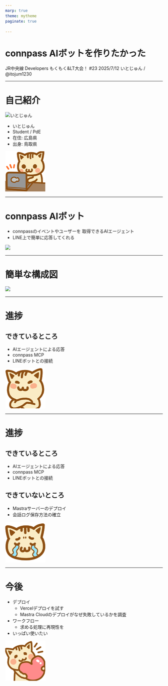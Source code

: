 ```yaml
---
marp: true
theme: mytheme
paginate: true

---
```

<script src="https://cdn.tailwindcss.com/3.0.16"></script>
<script>tailwind.config = { corePlugins: { preflight: false } }</script>



<div class="title">

# connpass AIボットを作りたかった
</div>
<div class="info">

JR中央線 Developers もくもく&LT大会！ #23 2025/7/12
いとじゅん / @itojum1230
</div>

---

# 自己紹介

<div class="flex">

<img src="https://lh3.googleusercontent.com/a/ACg8ocJxcTtJdUnbmEE6vjkZXYiem9Bf5wUF-_G_cmdwTv9lz63VMEI2Lp9i4p97EIvVU9xt_l_vXhgXF17GQvJPErmjh_UEZb0=s288-c-no" alt="いとじゅん" class="w-[300px] h-[300px] mr-[50px] mt-10">

- いとじゅん
- Student / PdE
- 在住: 広島県
- 出身: 鳥取県

</div>

<img src="./work-nya.png" class="absolute bottom-10 right-40 w-[150px]">

---

# connpass AIボット
<div class="flex gap-20">

- connpassのイベントやユーザーを
取得できるAIエージェント
- LINE上で簡単に応答してくれる

<img src="https://lh3.googleusercontent.com/pw/AP1GczMfxSYYEvyA0-Pq15jJsVzMMJ0JKK6fsKKwmK8afKCWC_qA_YuomgA7r6qqyKvDig_-V0kbl5IbRKkD7gz9UvO7dY8ULUwIcdvs3fz7HtsXBf2jShMuNPo5bQdjBtYAdE1z0ZCUDvF8dmn0qTHziK8=w646-h1436-s-no-gm?authuser=0" width="30%">

</div>

---

# 簡単な構成図
<img src="https://lh3.googleusercontent.com/pw/AP1GczPkU4c0n4YfyTcFP-8nCUQfDaZzAPLWI-UYdzlzvqvQH4OJ913Oj4gWjeF2CVeoZcLGm00xttmRtNY0IE-gA-dlNdrrJSh7Z94PXvV7TKPRIaU1bKeiSymwhMyGhfI_CLhyWPvnot3qkDRRQ1xjRlY=w1556-h412-s-no-gm?authuser=0" class="mt-[100px]">

---

# 進捗

<div class="flex">

<div>

## できているところ
- AIエージェントによる応答
- connpass MCP
- LINEボットとの接続
</div>

</div>

<img src="./doya-nya.png" class="absolute bottom-10 right-40 w-[150px]">

---

# 進捗

<div class="flex">

<div>

## できているところ
- AIエージェントによる応答
- connpass MCP
- LINEボットとの接続
</div>

<div>

## できていないところ
- Mastraサーバーのデプロイ
- 会話ログ保存方法の確立

</div>

<img src="./mechanaki-nya.png" class="absolute bottom-10 right-40 w-[150px]">

---

# 今後

- デプロイ
  - Vercelデプロイを試す
  - Mastra Cloudのデプロイがなぜ失敗しているかを調査
- ワークフロー
  - 求める処理に再現性を
- いっぱい使いたい

<img src="./thanks-nya.png" class="absolute bottom-10 right-40 w-[150px]">